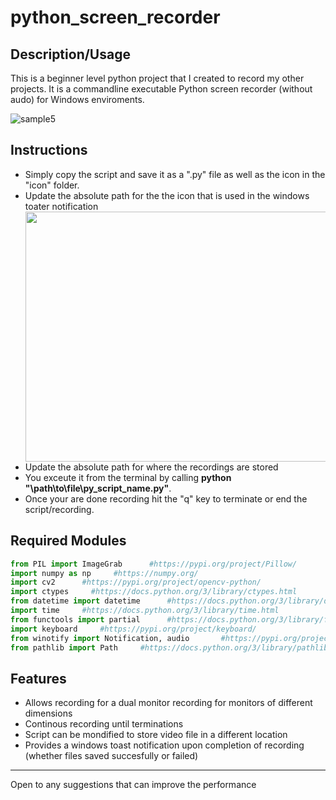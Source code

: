 # python_screen_recorder

## Description/Usage

This is a beginner level python project that I created to record my other projects. It is a commandline executable Python screen recorder (without audo) for Windows enviroments.

![sample5](https://user-images.githubusercontent.com/68747084/230796396-5dcfda01-609c-487e-811c-b21fecf12637.gif)

## Instructions
<ul>
<li>Simply copy the script and save it as a ".py" file as well as the icon in the "icon" folder.</li>
<li>Update the absolute path for the the icon that is used in the windows toater notification</li> 

<img src="https://user-images.githubusercontent.com/68747084/230797965-ac31bd7b-d50e-4b2e-86fd-7a8a0e9894f4.png" width="550px" height="400px">

<li>Update the absolute path for where the recordings are stored</li> 

<li>You exceute it from the terminal by calling <b>python "\path\to\file\py_script_name.py"</b>.</li>

<li>Once your are done recording hit the "q" key to terminate or end the script/recording.</li>
</ul>




## Required Modules
```python
from PIL import ImageGrab      #https://pypi.org/project/Pillow/ 
import numpy as np     #https://numpy.org/
import cv2      #https://pypi.org/project/opencv-python/
import ctypes     #https://docs.python.org/3/library/ctypes.html
from datetime import datetime      #https://docs.python.org/3/library/datetime.html
import time     #https://docs.python.org/3/library/time.html
from functools import partial      #https://docs.python.org/3/library/functools.html
import keyboard     #https://pypi.org/project/keyboard/
from winotify import Notification, audio       #https://pypi.org/project/winotify/
from pathlib import Path     #https://docs.python.org/3/library/pathlib.html
```



## Features
<ul>
<li>Allows recording for a dual monitor recording for monitors of different dimensions</li>
<li>Continous recording until terminations</li>
<li>Script can be mondified to store video file in a different location</li> 
<li>Provides a windows toast notification upon completion of recording (whether files saved succesfully or failed)</li>
</ul>



<hr>
Open to any suggestions that can improve the performance




